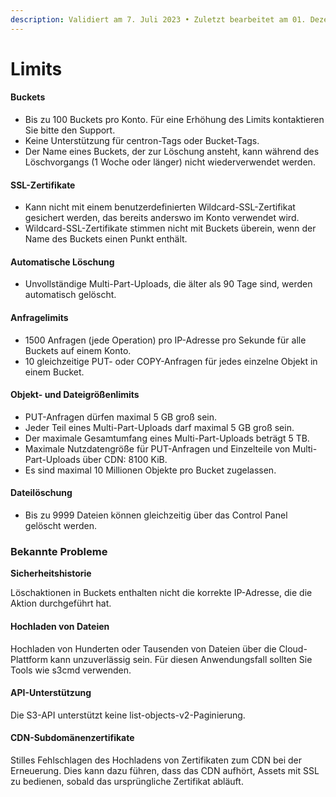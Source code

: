 ```yaml
---
description: Validiert am 7. Juli 2023 • Zuletzt bearbeitet am 01. Dezember 2023
---
```


# Limits

#### **Buckets**

* Bis zu 100 Buckets pro Konto. Für eine Erhöhung des Limits kontaktieren Sie bitte den Support.
* Keine Unterstützung für centron-Tags oder Bucket-Tags.
* Der Name eines Buckets, der zur Löschung ansteht, kann während des Löschvorgangs (1 Woche oder länger) nicht wiederverwendet werden.

#### **SSL-Zertifikate**

* Kann nicht mit einem benutzerdefinierten Wildcard-SSL-Zertifikat gesichert werden, das bereits anderswo im Konto verwendet wird.
* Wildcard-SSL-Zertifikate stimmen nicht mit Buckets überein, wenn der Name des Buckets einen Punkt enthält.

#### **Automatische Löschung**

* Unvollständige Multi-Part-Uploads, die älter als 90 Tage sind, werden automatisch gelöscht.

#### **Anfragelimits**

* 1500 Anfragen (jede Operation) pro IP-Adresse pro Sekunde für alle Buckets auf einem Konto.
* 10 gleichzeitige PUT- oder COPY-Anfragen für jedes einzelne Objekt in einem Bucket.

#### **Objekt- und Dateigrößenlimits**

* PUT-Anfragen dürfen maximal 5 GB groß sein.
* Jeder Teil eines Multi-Part-Uploads darf maximal 5 GB groß sein.
* Der maximale Gesamtumfang eines Multi-Part-Uploads beträgt 5 TB.
* Maximale Nutzdatengröße für PUT-Anfragen und Einzelteile von Multi-Part-Uploads über CDN: 8100 KiB.
* Es sind maximal 10 Millionen Objekte pro Bucket zugelassen.

#### **Dateilöschung**

* Bis zu 9999 Dateien können gleichzeitig über das Control Panel gelöscht werden.



### **Bekannte Probleme**

**Sicherheitshistorie**

Löschaktionen in Buckets enthalten nicht die korrekte IP-Adresse, die die Aktion durchgeführt hat.

#### **Hochladen von Dateien**

Hochladen von Hunderten oder Tausenden von Dateien über die Cloud-Plattform kann unzuverlässig sein. Für diesen Anwendungsfall sollten Sie Tools wie s3cmd verwenden.

#### **API-Unterstützung**

Die S3-API unterstützt keine list-objects-v2-Paginierung.

#### **CDN-Subdomänenzertifikate**

Stilles Fehlschlagen des Hochladens von Zertifikaten zum CDN bei der Erneuerung. Dies kann dazu führen, dass das CDN aufhört, Assets mit SSL zu bedienen, sobald das ursprüngliche Zertifikat abläuft.

